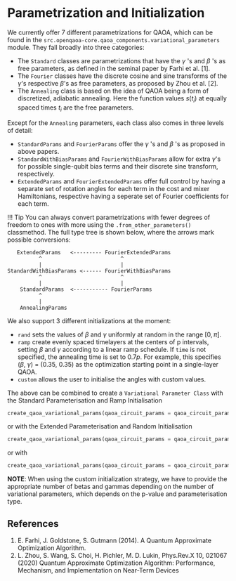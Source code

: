 # Parametrization and Initialization

We currently offer 7 different parametrizations for QAOA, which can be found in
the `src.openqaoa-core.qaoa_components.variational_parameters` module. They fall broadly into three categories:

* The `Standard` classes are parametrizations that have the $\gamma$ 's and $\beta$ 's as free parameters, as defined in the seminal paper by Farhi et al. [1].
* The `Fourier` classes have the discrete cosine and sine transforms of the $\gamma$'s respective $\beta$'s as free parameters, as proposed by Zhou et al. [2].
* The `Annealing` class is based on the idea of QAOA being a form of discretized, adiabatic annealing. Here the function values $s(t_i)$ at equally spaced times $t_i$ are the free parameters.

Except for the `Annealing` parameters, each class also comes in three levels of detail: 

* `StandardParams` and `FourierParams` offer the $\gamma$ 's and $\beta$ 's as proposed in above papers. 
* `StandardWithBiasParams` and `FourierWithBiasParams` allow for extra $\gamma$'s for possible single-qubit bias terms and their discrete sine transform, respectively.
* `ExtendedParams` and `FourierExtendedParams` offer full control by having a separate set of rotation angles for each term in the cost and mixer Hamiltonians, respective having a seperate set of Fourier coefficients for each term.


!!! Tip
    You can always convert parametrizations with fewer degrees of freedom to ones with more using the `.from_other_parameters()` classmethod. The full type
    tree is shown below, where the arrows mark possible conversions:

```
   ExtendedParams   <--------- FourierExtendedParams
          ^                         ^
          |                         |
StandardWithBiasParams <------ FourierWithBiasParams
          ^                         ^
          |                         |
    StandardParams  <----------- FourierParams
          ^
          |
    AnnealingParams
```

We also support 3 different initializations at the moment:

* `rand` sets the values of $\beta$ and $\gamma$ uniformly at random in the range $[0, \pi]$. 
* `ramp` create evenly spaced timelayers at the centers of p intervals, setting $\beta$ and $\gamma$ according
            to a linear ramp schedule. If `time` is not specified, the annealing time is set to $0.7p$. For example, this specifies ($\beta$, $\gamma$) = (0.35, 0.35) as the optimization starting point in a single-layer QAOA.
* `custom` allows the user to initialise the angles with custom values.

The above can be combined to create a `Variational Parameter Class` with the Standard Parameterisation and Ramp Initialisation
```Python
create_qaoa_variational_params(qaoa_circuit_params = qaoa_circuit_params, params_type = 'standard', init_type = 'ramp')
```
or with the Extended Parameterisation and Random Initialisation
```Python
create_qaoa_variational_params(qaoa_circuit_params = qaoa_circuit_params, params_type = 'extended', init_type = 'rand')
```
or with 
```Python
create_qaoa_variational_params(qaoa_circuit_params = qaoa_circuit_params, params_type = 'fourier', init_type='custom', variational_params_dict={"betas":[0.26], "gammas":[0.42]})
```

**NOTE**: When using the custom initialization strategy, we have to provide the appropriate number of betas and gammas depending on the number of variational parameters, which depends on the p-value and parameterisation type.

References
----------
1. E. Farhi, J. Goldstone, S. Gutmann (2014). A Quantum Approximate Optimization Algorithm.
2. L. Zhou, S. Wang, S. Choi, H. Pichler, M. D. Lukin, Phys.Rev.X 10, 021067 (2020) Quantum Approximate Optimization Algorithm: Performance, Mechanism, and Implementation on Near-Term Devices